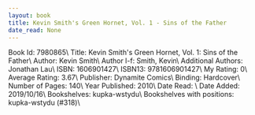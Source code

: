 ```yaml
---
layout: book
title: Kevin Smith's Green Hornet, Vol. 1 - Sins of the Father
date_read: None
---
```


Book Id: 7980865\ 
Title: Kevin Smith's Green Hornet, Vol. 1: Sins of the Father\ 
Author: Kevin Smith\ 
Author l-f: Smith, Kevin\ 
Additional Authors: Jonathan Lau\ 
ISBN: 1606901427\ 
ISBN13: 9781606901427\ 
My Rating: 0\ 
Average Rating: 3.67\ 
Publisher: Dynamite Comics\ 
Binding: Hardcover\ 
Number of Pages: 140\ 
Year Published: 2010\ 
Date Read: \ 
Date Added: 2019/10/16\ 
Bookshelves: kupka-wstydu\ 
Bookshelves with positions: kupka-wstydu (#318)\ 

